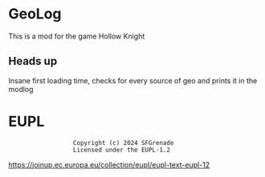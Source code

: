 # GeoLog

This is a mod for the game Hollow Knight

## Heads up

Insane first loading time, checks for every source of geo and prints it in the modlog

# EUPL
                      Copyright (c) 2024 SFGrenade
                      Licensed under the EUPL-1.2
https://joinup.ec.europa.eu/collection/eupl/eupl-text-eupl-12
